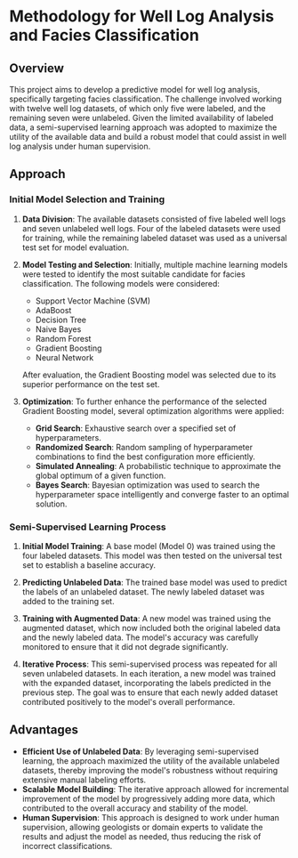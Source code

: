# Methodology for Well Log Analysis and Facies Classification

## Overview
This project aims to develop a predictive model for well log analysis, specifically targeting facies classification. The challenge involved working with twelve well log datasets, of which only five were labeled, and the remaining seven were unlabeled. Given the limited availability of labeled data, a semi-supervised learning approach was adopted to maximize the utility of the available data and build a robust model that could assist in well log analysis under human supervision.

## Approach
### Initial Model Selection and Training
1. **Data Division**: The available datasets consisted of five labeled well logs and seven unlabeled well logs. Four of the labeled datasets were used for training, while the remaining labeled dataset was used as a universal test set for model evaluation.

2. **Model Testing and Selection**: Initially, multiple machine learning models were tested to identify the most suitable candidate for facies classification. The following models were considered:
   - Support Vector Machine (SVM)
   - AdaBoost
   - Decision Tree
   - Naive Bayes
   - Random Forest
   - Gradient Boosting
   - Neural Network

   After evaluation, the Gradient Boosting model was selected due to its superior performance on the test set.

3. **Optimization**: To further enhance the performance of the selected Gradient Boosting model, several optimization algorithms were applied:
   - **Grid Search**: Exhaustive search over a specified set of hyperparameters.
   - **Randomized Search**: Random sampling of hyperparameter combinations to find the best configuration more efficiently.
   - **Simulated Annealing**: A probabilistic technique to approximate the global optimum of a given function.
   - **Bayes Search**: Bayesian optimization was used to search the hyperparameter space intelligently and converge faster to an optimal solution.

### Semi-Supervised Learning Process
1. **Initial Model Training**: A base model (Model 0) was trained using the four labeled datasets. This model was then tested on the universal test set to establish a baseline accuracy.

2. **Predicting Unlabeled Data**: The trained base model was used to predict the labels of an unlabeled dataset. The newly labeled dataset was added to the training set.

3. **Training with Augmented Data**: A new model was trained using the augmented dataset, which now included both the original labeled data and the newly labeled data. The model's accuracy was carefully monitored to ensure that it did not degrade significantly.

4. **Iterative Process**: This semi-supervised process was repeated for all seven unlabeled datasets. In each iteration, a new model was trained with the expanded dataset, incorporating the labels predicted in the previous step. The goal was to ensure that each newly added dataset contributed positively to the model's overall performance.

## Advantages
- **Efficient Use of Unlabeled Data**: By leveraging semi-supervised learning, the approach maximized the utility of the available unlabeled datasets, thereby improving the model's robustness without requiring extensive manual labeling efforts.
- **Scalable Model Building**: The iterative approach allowed for incremental improvement of the model by progressively adding more data, which contributed to the overall accuracy and stability of the model.
- **Human Supervision**: This approach is designed to work under human supervision, allowing geologists or domain experts to validate the results and adjust the model as needed, thus reducing the risk of incorrect classifications.

